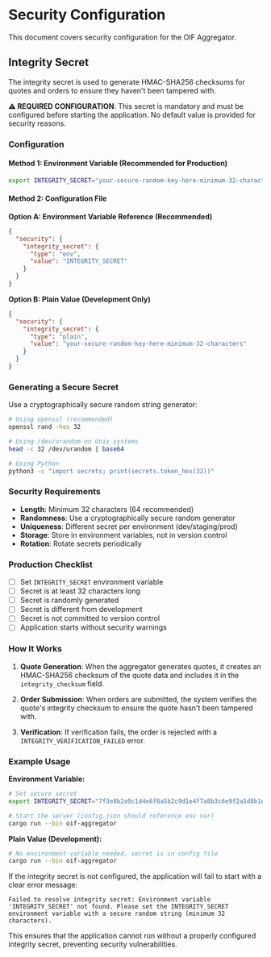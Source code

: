 # Security Configuration

This document covers security configuration for the OIF Aggregator.

## Integrity Secret

The integrity secret is used to generate HMAC-SHA256 checksums for quotes and orders to ensure they haven't been tampered with.

**⚠️ REQUIRED CONFIGURATION**: This secret is mandatory and must be configured before starting the application. No default value is provided for security reasons.

### Configuration

#### Method 1: Environment Variable (Recommended for Production)
```bash
export INTEGRITY_SECRET="your-secure-random-key-here-minimum-32-characters"
```

#### Method 2: Configuration File

**Option A: Environment Variable Reference (Recommended)**
```json
{
  "security": {
    "integrity_secret": {
      "type": "env",
      "value": "INTEGRITY_SECRET"
    }
  }
}
```

**Option B: Plain Value (Development Only)**
```json
{
  "security": {
    "integrity_secret": {
      "type": "plain", 
      "value": "your-secure-random-key-here-minimum-32-characters"
    }
  }
}
```

### Generating a Secure Secret

Use a cryptographically secure random string generator:

```bash
# Using openssl (recommended)
openssl rand -hex 32

# Using /dev/urandom on Unix systems
head -c 32 /dev/urandom | base64

# Using Python
python3 -c "import secrets; print(secrets.token_hex(32))"
```

### Security Requirements

- **Length**: Minimum 32 characters (64 recommended)
- **Randomness**: Use a cryptographically secure random generator
- **Uniqueness**: Different secret per environment (dev/staging/prod)
- **Storage**: Store in environment variables, not in version control
- **Rotation**: Rotate secrets periodically

### Production Checklist

- [ ] Set `INTEGRITY_SECRET` environment variable
- [ ] Secret is at least 32 characters long
- [ ] Secret is randomly generated
- [ ] Secret is different from development
- [ ] Secret is not committed to version control
- [ ] Application starts without security warnings

### How It Works

1. **Quote Generation**: When the aggregator generates quotes, it creates an HMAC-SHA256 checksum of the quote data and includes it in the `integrity_checksum` field.

2. **Order Submission**: When orders are submitted, the system verifies the quote's integrity checksum to ensure the quote hasn't been tampered with.

3. **Verification**: If verification fails, the order is rejected with a `INTEGRITY_VERIFICATION_FAILED` error.

### Example Usage

**Environment Variable:**
```bash
# Set secure secret
export INTEGRITY_SECRET="7f3e8b2a9c1d4e6f8a5b2c9d1e4f7a8b3c6e9f2a5d8b1e4f7a2d5e8f1a4b7c"

# Start the server (config.json should reference env var)
cargo run --bin oif-aggregator
```

**Plain Value (Development):**
```bash
# No environment variable needed, secret is in config file
cargo run --bin oif-aggregator
```

If the integrity secret is not configured, the application will fail to start with a clear error message:
```
Failed to resolve integrity secret: Environment variable 'INTEGRITY_SECRET' not found. Please set the INTEGRITY_SECRET environment variable with a secure random string (minimum 32 characters).
```

This ensures that the application cannot run without a properly configured integrity secret, preventing security vulnerabilities.

